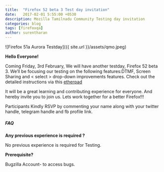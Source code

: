 ```yaml
---
title:  "Firefox 52 beta 3 Test day invitation"
date:   2017-02-01 5:55:00 +0530
description: Mozilla Tamilnadu Community Testing day invitation
categories: blog
tags: [firefoxqa]
author: surentharan
---
```


![Firefox 51a Aurora Testday]({{ site.url }}/assets/qmo.jpeg)

**Hello Everyone!**

Coming Friday, 3rd February, We will have another testday, Firefox 52 beta 3. We’ll be focusing our testing on the following features:DTMF, Screen Sharing and < select > drop-down improvements features. Check out the detailed instructions via this [etherpad](https://public.etherpad-mozilla.org/p/MozillaIn-QA-testday-20170203)

It will be a great learning and contributing experience for everyone. And hereby invite you to join us. Lets work together for a better Firefox!!!

Participants Kindly RSVP by commenting your name along with your twitter handle, telegram handle and fb profile link.

##### FAQ

**Any previous experience is required ?**

No previous experience is required for Testing.


**Prerequisite?**

Bugzilla Account- to access bugs.
